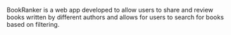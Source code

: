 BookRanker is a web app developed to allow users to share and review books written by different authors and allows for users to search for books based on filtering.
